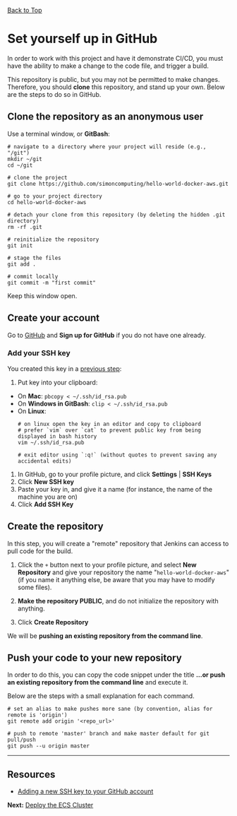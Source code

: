 [Back to Top](../README.md)

# Set yourself up in GitHub
In order to work with this project and have it demonstrate CI/CD, you must have the ability to make a change to the code
file, and trigger a build.

This repository is public, but you may not be permitted to make changes. Therefore, you should **clone** this repository,
and stand up your own. Below are the steps to do so in GitHub.

## Clone the repository as an anonymous user
Use a terminal window, or **GitBash**:

```shell
# navigate to a directory where your project will reside (e.g., "/git")
mkdir ~/git
cd ~/git

# clone the project
git clone https://github.com/simoncomputing/hello-world-docker-aws.git

# go to your project directory
cd hello-world-docker-aws

# detach your clone from this repository (by deleting the hidden .git directory)
rm -rf .git

# reinitialize the repository
git init

# stage the files
git add .

# commit locally
git commit -m "first commit"

```

Keep this window open.

## Create your account
Go to [GitHub](https://github.com) and **Sign up for GitHub** if you do not have one already.

### Add your SSH key
You created this key in a [previous step](./docs/00-SSHKey.md):

1. Put key into your clipboard:

  * On **Mac**: `pbcopy < ~/.ssh/id_rsa.pub`
  * On **Windows in GitBash**: `clip < ~/.ssh/id_rsa.pub`
  * On **Linux**: 
      ```shell
      # on linux open the key in an editor and copy to clipboard
      # prefer `vim` over `cat` to prevent public key from being displayed in bash history
      vim ~/.ssh/id_rsa.pub
      
      # exit editor using `:q!` (without quotes to prevent saving any accidental edits)
      ```

1. In GitHub, go to your profile picture, and click **Settings** | **SSH Keys**
1. Click **New SSH key**
1. Paste your key in, and give it a name (for instance, the name of the machine you are on)
1. Click **Add SSH Key**

## Create the repository
In this step, you will create a "remote" repository that Jenkins can access to pull code for the build.

1. Click the `+` button next to your profile picture, and select **New Repository** 
and give your repository the name "`hello-world-docker-aws`"
(if you name it anything else, be aware that you may have to modify some files).

1. **Make the repository PUBLIC**, and do not initialize the repository with anything.

1. Click **Create Repository**

We will be **pushing an existing repository from the command line**.

## Push your code to your new repository
In order to do this, you can copy the code snippet under the title **...or push an existing repository from the command line** and execute it.

Below are the steps with a small explanation for each command.
```shell
# set an alias to make pushes more sane (by convention, alias for remote is 'origin')
git remote add origin '<repo_url>'

# push to remote 'master' branch and make master default for git pull/push
git push --u origin master
```

---
## Resources
 * [Adding a new SSH key to your GitHub account](https://help.github.com/articles/adding-a-new-ssh-key-to-your-github-account/)

**Next:** [Deploy the ECS Cluster](./03-ECSCluster.md)
